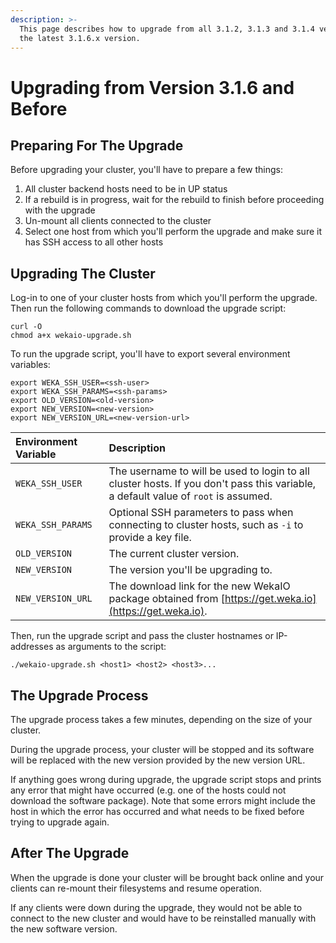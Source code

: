 ```yaml
---
description: >-
  This page describes how to upgrade from all 3.1.2, 3.1.3 and 3.1.4 versions to
  the latest 3.1.6.x version.
---
```


# Upgrading from Version 3.1.6 and Before

## Preparing For The Upgrade

Before upgrading your cluster, you'll have to prepare a few things:

1. All cluster backend hosts need to be in UP status
2. If a rebuild is in progress, wait for the rebuild to finish before proceeding with the upgrade
3. Un-mount all clients connected to the cluster
4. Select one host from which you'll perform the upgrade and make sure it has SSH access to all other hosts

## Upgrading The Cluster

Log-in to one of your cluster hosts from which you'll perform the upgrade. Then run the following commands to download the upgrade script:

```text
curl -O 
chmod a+x wekaio-upgrade.sh
```

To run the upgrade script, you'll have to export several environment variables:

```text
export WEKA_SSH_USER=<ssh-user>
export WEKA_SSH_PARAMS=<ssh-params>
export OLD_VERSION=<old-version>
export NEW_VERSION=<new-version>
export NEW_VERSION_URL=<new-version-url>
```

| Environment Variable | Description |
| :--- | :--- |
| `WEKA_SSH_USER` | The username to will be used to login to all cluster hosts. If you don't pass this variable, a default value of `root` is assumed. |
| `WEKA_SSH_PARAMS` | Optional SSH parameters to pass when connecting to cluster hosts, such as `-i` to provide a key file. |
| `OLD_VERSION` | The current cluster version. |
| `NEW_VERSION` | The version you'll be upgrading to. |
| `NEW_VERSION_URL` | The download link for the new WekaIO package obtained from [https://get.weka.io](https://get.weka.io). |

Then, run the upgrade script and pass the cluster hostnames or IP-addresses as arguments to the script:

```text
./wekaio-upgrade.sh <host1> <host2> <host3>...
```

## The Upgrade Process

The upgrade process takes a few minutes, depending on the size of your cluster.

During the upgrade process, your cluster will be stopped and its software will be replaced with the new version provided by the new version URL.

If anything goes wrong during upgrade, the upgrade script stops and prints any error that might have occurred \(e.g. one of the hosts could not download the software package\). Note that some errors might include the host in which the error has occurred and what needs to be fixed before trying to upgrade again.

## After The Upgrade

When the upgrade is done your cluster will be brought back online and your clients can re-mount their filesystems and resume operation.

If any clients were down during the upgrade, they would not be able to connect to the new cluster and would have to be reinstalled manually with the new software version.

